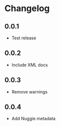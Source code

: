 # Changelog

## 0.0.1
* Test release

## 0.0.2
* Include XML docs

## 0.0.3
* Remove warnings

## 0.0.4
* Add Nuggie metadata